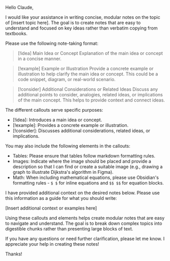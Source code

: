 Hello Claude,

I would like your assistance in writing concise, modular notes on the topic of [insert topic here]. The goal is to create notes that are easy to understand and focused on key ideas rather than verbatim copying from textbooks.

Please use the following note-taking format:

> [!idea] Main Idea or Concept
> Explanation of the main idea or concept in a concise manner. 

> [!example] Example or Illustration
> Provide a concrete example or illustration to help clarify the main idea or concept. This could be a code snippet, diagram, or real-world scenario.

> [!consider] Additional Considerations or Related Ideas
> Discuss any additional points to consider, analogies, related ideas, or implications of the main concept. This helps to provide context and connect ideas.

The different callouts serve specific purposes:
- [!idea]: Introduces a main idea or concept.
- [!example]: Provides a concrete example or illustration.
- [!consider]: Discusses additional considerations, related ideas, or implications.

You may also include the following elements in the callouts:
- Tables: Please ensure that tables follow markdown formatting rules.
- Images: Indicate where the image should be placed and provide a description so that I can find or create a suitable image (e.g., drawing a graph to illustrate Dijkstra's algorithm in Figma).
- Math: When including mathematical equations, please use Obsidian's formatting rules - `$ $` for inline equations and `$$ $$` for equation blocks.

I have provided additional context on the desired notes below. Please use this information as a guide for what you should write:

[Insert additional context or examples here]

Using these callouts and elements helps create modular notes that are easy to navigate and understand. The goal is to break down complex topics into digestible chunks rather than presenting large blocks of text.

If you have any questions or need further clarification, please let me know. I appreciate your help in creating these notes!

Thanks!